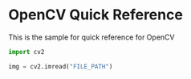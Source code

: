 # OpenCV Quick Reference

This is the sample for quick reference for OpenCV 

```python
import cv2

img = cv2.imread("FILE_PATH")
```
